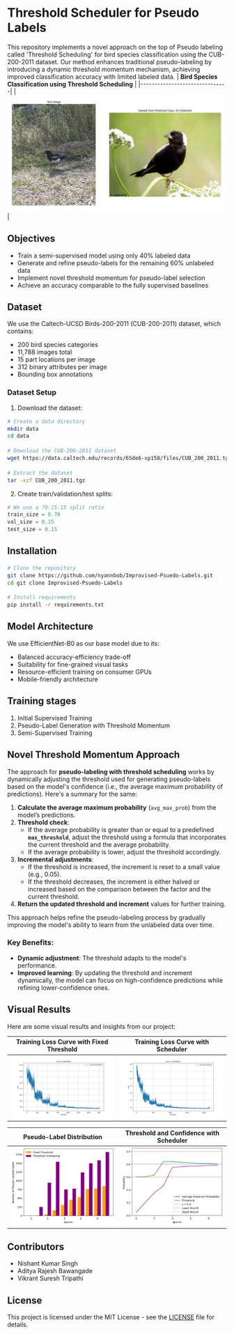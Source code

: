 # Threshold Scheduler for Pseudo Labels

This repository implements a novel approach on the top of Pseudo labeling called 'Threshold Scheduling' for bird species classification using the CUB-200-2011 dataset. Our method enhances traditional pseudo-labeling by introducing a dynamic threshold momentum mechanism, achieving improved classification accuracy with limited labeled data.
| **Bird Species Classification using Threshold Scheduling** |
|-------------------------------|
| ![Accuracy](plots/image.png) |


## Objectives

- Train a semi-supervised model using only 40% labeled data
- Generate and refine pseudo-labels for the remaining 60% unlabeled data
- Implement novel threshold momentum for pseudo-label selection
- Achieve an accuracy comparable to the fully supervised baselines

## Dataset

We use the Caltech-UCSD Birds-200-2011 (CUB-200-2011) dataset, which contains:
- 200 bird species categories
- 11,788 images total
- 15 part locations per image
- 312 binary attributes per image
- Bounding box annotations

### Dataset Setup

1. Download the dataset:
```bash
# Create a data directory
mkdir data
cd data

# Download the CUB-200-2011 dataset
wget https://data.caltech.edu/records/65de6-vp158/files/CUB_200_2011.tgz

# Extract the dataset
tar -xzf CUB_200_2011.tgz
```

2. Create train/validation/test splits:
```python
# We use a 70:15:15 split ratio
train_size = 0.70
val_size = 0.15
test_size = 0.15
```

## Installation

```bash
# Clone the repository
git clone https://github.com/nyannbob/Improvised-Psuedo-Labels.git
cd git clone Improvised-Psuedo-Labels

# Install requirements
pip install -r requirements.txt
```

## Model Architecture

We use EfficientNet-B0 as our base model due to its:
- Balanced accuracy-efficiency trade-off
- Suitability for fine-grained visual tasks
- Resource-efficient training on consumer GPUs
- Mobile-friendly architecture

## Training stages

1. Initial Supervised Training
2. Pseudo-Label Generation with Threshold Momentum
3. Semi-Supervised Training

## Novel Threshold Momentum Approach

The approach for **pseudo-labeling with threshold scheduling** works by dynamically adjusting the threshold used for generating pseudo-labels based on the model's confidence (i.e., the average maximum probability of predictions). Here's a summary for the same:

1. **Calculate the average maximum probability** (`avg_max_prob`) from the model’s predictions.
2. **Threshold check**:
    - If the average probability is greater than or equal to a predefined **`max_threshold`**, adjust the threshold using a formula that incorporates the current threshold and the average probability.
    - If the average probability is lower, adjust the threshold accordingly.
3. **Incremental adjustments**:
    - If the threshold is increased, the increment is reset to a small value (e.g., 0.05).
    - If the threshold decreases, the increment is either halved or increased based on the comparison between the factor and the current threshold.
4. **Return the updated threshold and increment** values for further training.

This approach helps refine the pseudo-labeling process by gradually improving the model's ability to learn from the unlabeled data over time.

### Key Benefits:
- **Dynamic adjustment**: The threshold adapts to the model's performance.
- **Improved learning**: By updating the threshold and increment dynamically, the model can focus on high-confidence predictions while refining lower-confidence ones.


## Visual Results

Here are some visual results and insights from our project:

| **Training Loss Curve with Fixed Threshold** | **Training Loss Curve with Scheduler** |
|-------------------------------|-------------------------------|
| ![Pseudo-Labels](plots/noScheduler.jpg) | ![Accuracy](plots/Scheduler_loss_10.png) |


| **Pseudo-Label Distribution** | **Threshold and Confidence with Scheduler** |
|-------------------------------|-------------------------------|
| ![Pseudo-Labels](plots/barchart.png) | ![Accuracy](plots/threshold_scheduling.png) |



## Contributors

- Nishant Kumar Singh 
- Aditya Rajesh Bawangade 
- Vikrant Suresh Tripathi



## License

This project is licensed under the MIT License - see the [LICENSE](LICENSE) file for details.

